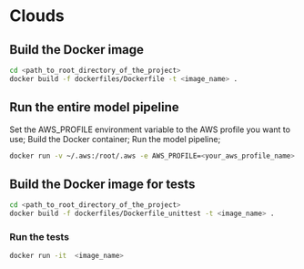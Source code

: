 # Clouds

## Build the Docker image

```bash
cd <path_to_root_directory_of_the_project>
docker build -f dockerfiles/Dockerfile -t <image_name> .
```

## Run the entire model pipeline

Set the AWS_PROFILE environment variable to the AWS profile you want to use; 
Build the Docker container; 
Run the model pipeline; 
```bash
docker run -v ~/.aws:/root/.aws -e AWS_PROFILE=<your_aws_profile_name> <image_name>
```


## Build the Docker image for tests

```bash
cd <path_to_root_directory_of_the_project>
docker build -f dockerfiles/Dockerfile_unittest -t <image_name> .
```

### Run the tests

```bash
docker run -it  <image_name>
```





